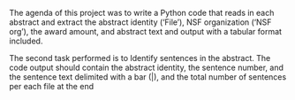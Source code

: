  The agenda of this project was to write a Python code that reads in each abstract and extract the abstract identity (‘File’), 
 NSF organization (‘NSF org’), the award amount, and abstract text and output with a tabular format included.
 
 The second task performed is to Identify sentences in the abstract. The code output should contain the abstract identity, 
 the sentence number, and the sentence text delimited with a bar (|), and the total number of sentences per each file at the end
